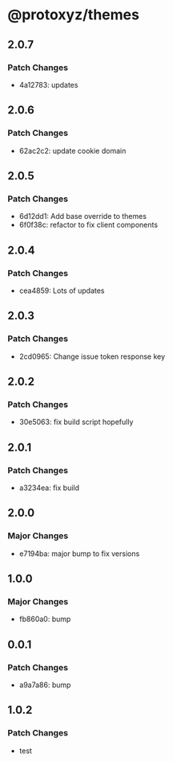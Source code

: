 # @protoxyz/themes

## 2.0.7

### Patch Changes

- 4a12783: updates

## 2.0.6

### Patch Changes

- 62ac2c2: update cookie domain

## 2.0.5

### Patch Changes

- 6d12dd1: Add base override to themes
- 6f0f38c: refactor to fix client components

## 2.0.4

### Patch Changes

- cea4859: Lots of updates

## 2.0.3

### Patch Changes

- 2cd0965: Change issue token response key

## 2.0.2

### Patch Changes

- 30e5063: fix build script hopefully

## 2.0.1

### Patch Changes

- a3234ea: fix build

## 2.0.0

### Major Changes

- e7194ba: major bump to fix versions

## 1.0.0

### Major Changes

- fb860a0: bump

## 0.0.1

### Patch Changes

- a9a7a86: bump

## 1.0.2

### Patch Changes

- test
